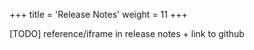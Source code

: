 +++
title = 'Release Notes'
weight = 11
+++

[TODO] reference/iframe in release notes + link to github
